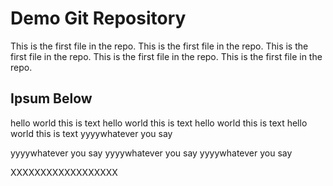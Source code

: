 # Demo Git Repository

This is the first file in the repo.
This is the first file in the repo.
This is the first file in the repo.
This is the first file in the repo.
This is the first file in the repo.

## Ipsum Below

hello world this is text
hello world this is text
hello world this is text
hello world this is text
yyyywhatever you say


yyyywhatever you say
yyyywhatever you say
yyyywhatever you say


XXXXXXXXXXXXXXXXXX

